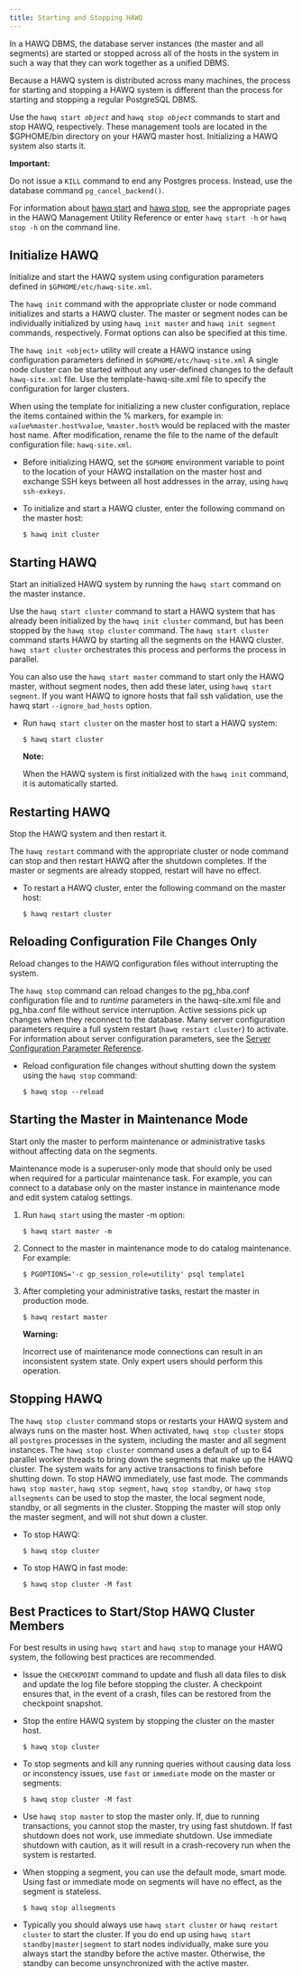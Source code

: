 ```yaml
---
title: Starting and Stopping HAWQ
---
```


In a HAWQ DBMS, the database server instances \(the master and all segments\) are started or stopped across all of the hosts in the system in such a way that they can work together as a unified DBMS.

Because a HAWQ system is distributed across many machines, the process for starting and stopping a HAWQ system is different than the process for starting and stopping a regular PostgreSQL DBMS.

Use the `hawq start `*`object`* and `hawq stop `*`object`* commands to start and stop HAWQ, respectively. These management tools are located in the $GPHOME/bin directory on your HAWQ master host. Initializing a HAWQ system also starts it.

**Important:**

Do not issue a `KILL` command to end any Postgres process. Instead, use the database command `pg_cancel_backend()`.

For information about [hawq start](/200/hawq/reference/cli/admin_utilities/hawqstart.html) and [hawq stop](/200/hawq/reference/cli/admin_utilities/hawqstop.html), see the appropriate pages in the HAWQ Management Utility Reference or enter `hawq start -h` or `hawq stop -h` on the command line.

## Initialize HAWQ <a id="task_g1y_xtm_s5"></a>

Initialize and start the HAWQ system using configuration parameters defined in `$GPHOME/etc/hawq-site.xml`.

The `hawq init` command with the appropriate cluster or node command initializes and starts a HAWQ cluster. The master or segment nodes can be individually initialized by using `hawq init master` and `hawq init segment` commands, respectively. Format options can also be specified at this time.

The `hawq init <object>` utility will create a HAWQ instance using configuration parameters defined in `$GPHOME/etc/hawq-site.xml` A single node cluster can be started without any user-defined changes to the default `hawq-site.xml` file. Use the template-hawq-site.xml file to specify the configuration for larger clusters.

When using the template for initializing a new cluster configuration, replace the items contained within the % markers, for example in: *`value`*`%master.host%`*`value`*, `%master.host%` would be replaced with the master host name. After modification, rename the file to the name of the default configuration file: `hawq-site.xml`.

-   Before initializing HAWQ, set the `$GPHOME` environment variable to point to the location of your HAWQ installation on the master host and exchange SSH keys between all host addresses in the array, using `hawq ssh-exkeys`.
-   To initialize and start a HAWQ cluster, enter the following command on the master host:

    ```
    $ hawq init cluster
    ```


## Starting HAWQ <a id="task_hkd_gzv_fp"></a>

Start an initialized HAWQ system by running the `hawq start` command on the master instance.

Use the `hawq start cluster` command to start a HAWQ system that has already been initialized by the `hawq init cluster` command, but has been stopped by the `hawq stop cluster` command. The `hawq start cluster` command starts HAWQ by starting all the segments on the HAWQ cluster. `hawq start cluster` orchestrates this process and performs the process in parallel.

You can also use the `hawq start master` command to start only the HAWQ master, without segment nodes, then add these later, using `hawq start segment`. If you want HAWQ to ignore hosts that fail ssh validation, use the hawq start `--ignore_bad_hosts` option. 

-   Run `hawq start cluster` on the master host to start a HAWQ system:

    ```
    $ hawq start cluster
    ```

    **Note:**

    When the HAWQ system is first initialized with the `hawq init` command, it is automatically started.


## Restarting HAWQ <a id="task_gpdb_restart"></a>

Stop the HAWQ system and then restart it.

The `hawq restart` command with the appropriate cluster or node command can stop and then restart HAWQ after the shutdown completes. If the master or segments are already stopped, restart will have no effect.

-   To restart a HAWQ cluster, enter the following command on the master host:

    ```
    $ hawq restart cluster
    ```


## Reloading Configuration File Changes Only <a id="task_upload_config"></a>

Reload changes to the HAWQ configuration files without interrupting the system.

The `hawq stop` command can reload changes to the pg\_hba.conf configuration file and to *runtime* parameters in the hawq-site.xml file and pg\_hba.conf file without service interruption. Active sessions pick up changes when they reconnect to the database. Many server configuration parameters require a full system restart \(`hawq restart cluster`\) to activate. For information about server configuration parameters, see the [Server Configuration Parameter Reference](/200/hawq/reference/guc/guc_config.html).

-   Reload configuration file changes without shutting down the system using the `hawq stop` command:

    ```
    $ hawq stop --reload
    ```


## Starting the Master in Maintenance Mode <a id="task_maint_mode"></a>

Start only the master to perform maintenance or administrative tasks without affecting data on the segments.

Maintenance mode is a superuser-only mode that should only be used when required for a particular maintenance task. For example, you can connect to a database only on the master instance in maintenance mode and edit system catalog settings.

1.  Run `hawq start` using the master -m option:

    ```
    $ hawq start master -m
    ```

2.  Connect to the master in maintenance mode to do catalog maintenance. For example:

    ```
    $ PGOPTIONS='-c gp_session_role=utility' psql template1
    ```
3.  After completing your administrative tasks, restart the master in production mode. 

    ```
    $ hawq restart master 
    ```

    **Warning:**

    Incorrect use of maintenance mode connections can result in an inconsistent system state. Only expert users should perform this operation.


## Stopping HAWQ <a id="task_gpdb_stop"></a>

The `hawq stop cluster` command stops or restarts your HAWQ system and always runs on the master host. When activated, `hawq stop cluster` stops all `postgres` processes in the system, including the master and all segment instances. The `hawq stop cluster` command uses a default of up to 64 parallel worker threads to bring down the segments that make up the HAWQ cluster. The system waits for any active transactions to finish before shutting down. To stop HAWQ immediately, use fast mode. The commands `hawq stop master`, `hawq stop segment`, `hawq stop standby`, or `hawq stop allsegments` can be used to stop the master, the local segment node, standby, or all segments in the cluster. Stopping the master will stop only the master segment, and will not shut down a cluster.

-   To stop HAWQ:

    ```
    $ hawq stop cluster
    ```

-   To stop HAWQ in fast mode:

    ```
    $ hawq stop cluster -M fast
    ```


## Best Practices to Start/Stop HAWQ Cluster Members <a id="task_tx4_bl3_h5"></a>

For best results in using `hawq start` and `hawq stop` to manage your HAWQ system, the following best practices are recommended.

-   Issue the `CHECKPOINT` command to update and flush all data files to disk and update the log file before stopping the cluster. A checkpoint ensures that, in the event of a crash, files can be restored from the checkpoint snapshot.

-   Stop the entire HAWQ system by stopping the cluster on the master host. 

    ```
    $ hawq stop cluster
    ```

-   To stop segments and kill any running queries without causing data loss or inconstency issues, use `fast` or `immediate` mode on the master or segments:

    ```
    $ hawq stop cluster -M fast
    ```

-   Use `hawq stop master` to stop the master only. If, due to running transactions, you cannot stop the master, try using fast shutdown. If fast shutdown does not work, use immediate shutdown. Use immediate shutdown with caution, as it will result in a crash-recovery run when the system is restarted.
-   When stopping a segment, you can use the default mode, smart mode. Using fast or immediate mode on segments will have no effect, as the segment is stateless.

    ```
    $ hawq stop allsegments
    ```
-	Typically you should always use `hawq start cluster` or `hawq restart cluster` to start the cluster. If you do end up using `hawq start standby|master|segment` to start nodes individually, make sure you always start the standby before the active master. Otherwise, the standby can become unsynchronized with the active master.
